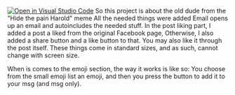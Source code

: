 [![Open in Visual Studio Code](https://classroom.github.com/assets/open-in-vscode-c66648af7eb3fe8bc4f294546bfd86ef473780cde1dea487d3c4ff354943c9ae.svg)](https://classroom.github.com/online_ide?assignment_repo_id=10464222&assignment_repo_type=AssignmentRepo)
So this project is about the old dude from the "Hide the pain Harold" meme
All the needed things were added
Email opens up an email and autoincludes the needed stuff.
In the post liking part, I added a post a liked from the original Facebook page,
Otherwise, I also added a share button and a like button to that. You may also like it through the post itself.
These things come in standard sizes, and as such, cannot change with screen size.

When is comes to the emoji section, the way it works is like so:
You choose from the small emoji list an emoji, and then you press the button to add it to your msg (and msg only).